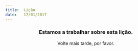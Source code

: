 ```yaml
---
title:  Lição
date:   17/01/2017
---
```


### <center>Estamos a trabalhar sobre esta lição.</center>
<center>Volte mais tarde, por favor.</center>